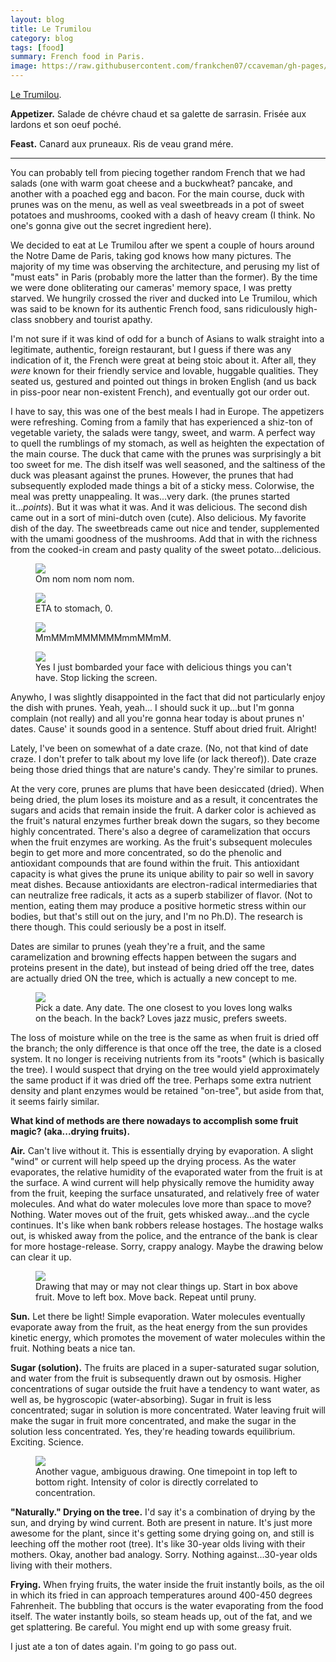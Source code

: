 ```yaml
---
layout: blog
title: Le Trumilou
category: blog
tags: [food]  
summary: French food in Paris.
image: https://raw.githubusercontent.com/frankchen07/ccaveman/gh-pages/images/blog/052912_le_trumilou_5_courtesy_jc.jpg
---
```


[Le Trumilou](http://www.tripadvisor.com/Restaurant_Review-g187147-d719461-Reviews-Le_trumilou-Paris_Ile_de_France.html).

**Appetizer.** Salade de chévre chaud et sa galette de sarrasin. Frisée aux lardons et son oeuf poché.

**Feast.** Canard aux pruneaux. Ris de veau grand mére.

---

You can probably tell from piecing together random French that we had salads (one with warm goat cheese and a buckwheat? pancake, and another with a poached egg and bacon. For the main course, duck with prunes was on the menu, as well as veal sweetbreads in a pot of sweet potatoes and mushrooms, cooked with a dash of heavy cream (I think. No one's gonna give out the secret ingredient here).

We decided to eat at Le Trumilou after we spent a couple of hours around the Notre Dame de Paris, taking god knows how many pictures. The majority of my time was observing the architecture, and perusing my list of "must eats" in Paris (probably more the latter than the former). By the time we were done obliterating our cameras' memory space, I was pretty starved. We hungrily crossed the river and ducked into Le Trumilou, which was said to be known for its authentic French food, sans ridiculously high-class snobbery and tourist apathy.

I'm not sure if it was kind of odd for a bunch of Asians to walk straight into a legitimate, authentic, foreign restaurant, but I guess if there was any indication of it, the French were great at being stoic about it. After all, they _were_ known for their friendly service and lovable, huggable qualities. They seated us, gestured and pointed out things in broken English (and us back in piss-poor near non-existent French), and eventually got our order out.

I have to say, this was one of the best meals I had in Europe. The appetizers were refreshing. Coming from a family that has experienced a shiz-ton of vegetable variety, the salads were tangy, sweet, and warm. A perfect way to quell the rumblings of my stomach, as well as heighten the expectation of the main course. The duck that came with the prunes was surprisingly a bit too sweet for me. The dish itself was well seasoned, and the saltiness of the duck was pleasant against the prunes. However, the prunes that had subsequently exploded made things a bit of a sticky mess. Colorwise, the meal was pretty unappealing. It was...very dark. (the prunes started it...*points*). But it was what it was. And it was delicious. The second dish came out in a sort of mini-dutch oven (cute). Also delicious. My favorite dish of the day. The sweetbreads came out nice and tender, supplemented with the umami goodness of the mushrooms. Add that in with the richness from the cooked-in cream and pasty quality of the sweet potato...delicious.

<figure>
    <img src="https://raw.githubusercontent.com/frankchen07/ccaveman/gh-pages/images/blog/052912_le_trumilou_1_courtesy_jc.jpg"></img>
    <figcaption>Om nom nom nom nom.</figcaption>
</figure>

<figure>
    <img src="https://raw.githubusercontent.com/frankchen07/ccaveman/gh-pages/images/blog/052912_le_trumilou_2_courtesy_jc.jpg"></img>
    <figcaption>ETA to stomach, 0.</figcaption>
</figure>

<figure>
    <img src="https://raw.githubusercontent.com/frankchen07/ccaveman/gh-pages/images/blog/052912_le_trumilou_3_courtesy_jc.jpg"></img>
    <figcaption>MmMMmMMMMMMmmMMmM.</figcaption>
</figure>

<figure>
    <img src="https://raw.githubusercontent.com/frankchen07/ccaveman/gh-pages/images/blog/052912_le_trumilou_5_courtesy_jc.jpg"></img>
    <figcaption>Yes I just bombarded your face with delicious things you can't have. Stop licking the screen.</figcaption>
</figure>

Anywho, I was slightly disappointed in the fact that did not particularly enjoy the dish with prunes. Yeah, yeah... I should suck it up...but I'm gonna complain (not really) and all you're gonna hear today is about prunes n' dates. Cause' it sounds good in a sentence. Stuff about dried fruit. Alright!

Lately, I've been on somewhat of a date craze. (No, not that kind of date craze. I don't prefer to talk about my love life (or lack thereof)). Date craze being those dried things that are nature's candy. They're similar to prunes.

At the very core, prunes are plums that have been desiccated (dried). When being dried, the plum loses its moisture and as a result, it concentrates the sugars and acids that remain inside the fruit. A darker color is achieved as the fruit's natural enzymes further break down the sugars, so they become highly concentrated. There's also a degree of caramelization that occurs when the fruit enzymes are working. As the fruit's subsequent molecules begin to get more and more concentrated, so do the phenolic and antioxidant compounds that are found within the fruit. This antioxidant capacity is what gives the prune its unique ability to pair so well in savory meat dishes. Because antioxidants are electron-radical intermediaries that can neutralize free radicals, it acts as a superb stabilizer of flavor. (Not to mention, eating them may produce a positive hormetic stress within our bodies, but that's still out on the jury, and I'm no Ph.D). The research is there though. This could seriously be a post in itself.

Dates are similar to prunes (yeah they're a fruit, and the same caramelization and browning effects happen between the sugars and proteins present in the date), but instead of being dried off the tree, dates are actually dried ON the tree, which is actually a new concept to me.

<figure>
    <img src="https://raw.githubusercontent.com/frankchen07/ccaveman/gh-pages/images/blog/090712_dates_courtesy_fc.jpg"></img>
    <figcaption>Pick a date. Any date. The one closest to you loves long walks on the beach. In the back? Loves jazz music, prefers sweets.</figcaption>
</figure>

The loss of moisture while on the tree is the same as when fruit is dried off the branch; the only difference is that once off the tree, the date is a closed system. It no longer is receiving nutrients from its "roots" (which is basically the tree). I would suspect that drying on the tree would yield approximately the same product if it was dried off the tree. Perhaps some extra nutrient density and plant enzymes would be retained "on-tree", but aside from that, it seems fairly similar.

**What kind of methods are there nowadays to accomplish some fruit magic? (aka...drying fruits).**

**Air.** Can't live without it. This is essentially drying by evaporation. A slight "wind" or current will help speed up the drying process. As the water evaporates, the relative humidity of the evaporated water from the fruit is at the surface. A wind current will help physically remove the humidity away from the fruit, keeping the surface unsaturated, and relatively free of water molecules. And what do water molecules love more than space to move? Nothing. Water moves out of the fruit, gets whisked away...and the cycle continues. It's like when bank robbers release hostages. The hostage walks out, is whisked away from the police, and the entrance of the bank is clear for more hostage-release. Sorry, crappy analogy. Maybe the drawing below can clear it up.

<figure>
    <img src="https://raw.githubusercontent.com/frankchen07/ccaveman/gh-pages/images/blog/090712_wind_evaporation_courtesy_fc.jpg"></img>
    <figcaption>Drawing that may or may not clear things up. Start in box above fruit. Move to left box. Move back. Repeat until pruny.</figcaption>
</figure>

**Sun.** Let there be light! Simple evaporation. Water molecules eventually evaporate away from the fruit, as the heat energy from the sun provides kinetic energy, which promotes the movement of water molecules within the fruit. Nothing beats a nice tan.

**Sugar (solution).** The fruits are placed in a super-saturated sugar solution, and water from the fruit is subsequently drawn out by osmosis. Higher concentrations of sugar outside the fruit have a tendency to want water, as well as, be hygroscopic (water-absorbing). Sugar in fruit is less concentrated; sugar in solution is more concentrated. Water leaving fruit will make the sugar in fruit more concentrated, and make the sugar in the solution less concentrated. Yes, they're heading towards equilibrium. Exciting. Science.

<figure>
    <img src="https://raw.githubusercontent.com/frankchen07/ccaveman/gh-pages/images/blog/090712_osmosis_courtesy_fc.jpg"></img>
    <figcaption>Another vague, ambiguous drawing. One timepoint in top left to bottom right. Intensity of color is directly correlated to concentration.</figcaption>
</figure>

**"Naturally." Drying on the tree.** I'd say it's a combination of drying by the sun, and drying by wind current. Both are present in nature. It's just more awesome for the plant, since it's getting some drying going on, and still is leeching off the mother root (tree). It's like 30-year olds living with their mothers. Okay, another bad analogy. Sorry. Nothing against...30-year olds living with their mothers.

**Frying.** When frying fruits, the water inside the fruit instantly boils, as the oil in which its fried in can approach temperatures around 400-450 degrees Fahrenheit. The bubbling that occurs is the water evaporating from the food itself. The water instantly boils, so steam heads up, out of the fat, and we get splattering. Be careful. You might end up with some greasy fruit.

I just ate a ton of dates again. I'm going to go pass out.
